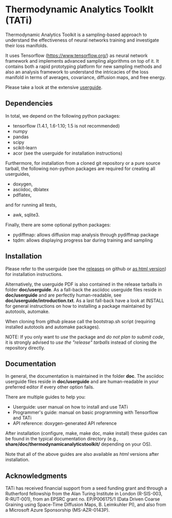 Thermodynamic Analytics ToolkIt (TATi)
======================================

Thermodynamic Analytics Toolkit is a sampling-based approach to understand the
effectiveness of neural networks training and investigate their loss manifolds.

It uses Tensorflow (https://www.tensorflow.org/) as neural network
framework and implements advanced sampling algorithms on top of it. It contains
both a rapid prototyping platform for new sampling methods and also an analysis
framework to understand the intricacies of the loss manifold in terms of
averages, covariance, diffusion maps, and free energy.

Please take a look at the extensive [userguide](https://alan-turing-institute.github.io/ThermodynamicAnalyticsToolkit/).

Dependencies
------------

In total, we depend on the following python packages:

 * tensorflow (1.4.1, 1.6-1.10; 1.5 is not recommended)
 * numpy
 * pandas
 * scipy
 * scikit-learn
 * acor (see the userguide for installation instructions)

Furthermore, for installation from a cloned git repository or a pure source
tarball, the following non-python packages are required for creating all 
userguides,

 * doxygen,
 * asciidoc, dblatex
 * pdflatex,

and for running all tests,

 * awk, sqlite3.

Finally, there are some optional python packages:

 * pydiffmap: allows diffusion map analysis through pydiffmap package
 * tqdm: allows displaying progress bar during training and sampling

Installation
------------

Please refer to the userguide (see the 
[releases](https://github.com/alan-turing-institute/ThermodynamicAnalyticsToolkit/releases) on github or [as html version](https://alan-turing-institute.github.io/ThermodynamicAnalyticsToolkit/)) 
for installation instructions.

Alternatively, the userguide PDF is also contained in the release tarballs in 
folder **doc/userguide**.
As a fall-back the asciidoc userguide files reside in **doc/userguide** 
and are perfectly human-readable, see **doc/userguide/introduction.txt**.
As a last fall-back have a look at INSTALL for general instructions on how to
installing a package maintained by autotools, automake.

When cloning from github please call the bootstrap.sh script (requiring
installed autotools and automake packages).

NOTE: If you only want to *use* the package and *do not plan to submit code*, 
it is strongly advised to *use the "release" tarballs* instead of cloning the 
repository directly.

Documentation
-------------

In general, the documentation is maintained in the folder **doc**. The asciidoc
userguide files reside in **doc/userguide** and are human-readable in your 
preferred editor if every other option fails.

There are multiple guides to help you:

- Userguide: user manual on how to install and use TATi
- Programmer's guide: manual on basic programming with Tensorflow and TATi
- API reference: doxygen-generated API reference

After installation (configure, make, make doc, make install) these guides
can be found in the typical documentation directory (e.g., 
**share/doc/thermodynamicanalyticstoolkit/** depending on your OS).

Note that all of the above guides are also available as *html* versions after
installation.

Acknowledgments
---------------

TATi has received financial support from a seed funding grant and through a 
Rutherford fellowship from the Alan Turing Institute in London (R-SIS-003, 
R-RUT-001), from an EPSRC grant no. EP/P006175/1 (Data Driven Coarse Graining
using Space-Time Diffusion Maps, B. Leimkuhler PI), and also from a Microsoft
Azure  Sponsorship (MS-AZR-0143P).

